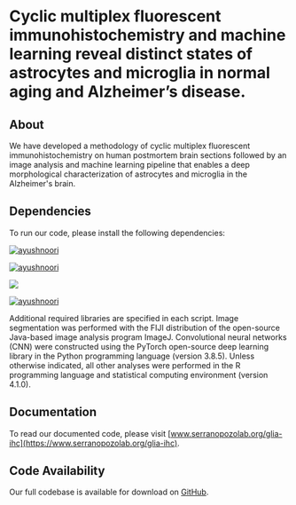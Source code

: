# Cyclic multiplex fluorescent immunohistochemistry and machine learning reveal distinct states of astrocytes and microglia in normal aging and Alzheimer’s disease.

## About

We have developed a methodology of cyclic multiplex fluorescent immunohistochemistry on human postmortem brain sections followed by an image analysis and machine learning pipeline that enables a deep morphological characterization of astrocytes and microglia in the Alzheimer's brain.

## Dependencies

To run our code, please install the following dependencies:

<a href="https://www.r-project.org/" target="_blank" rel="noreferrer noopener"><img src="https://img.shields.io/badge/Language-R-276DC3?style=for-the-badge&amp;logo=r" alt="ayushnoori" align="center"/></a>

<a href="https://imagej.net/" target="_blank" rel="noreferrer noopener"><img src="https://img.shields.io/static/v1?style=for-the-badge&amp;logo=imagej&amp;color=00D8E0&amp;logoColor=white&amp;label=Language&amp;message=ImageJ" alt="ayushnoori" align="center"/></a>

<a href="https://www.python.org/" target="_blank" rel="noreferrer noopener"><img src="https://img.shields.io/badge/Language-Python-3776AB?style=for-the-badge&amp;logo=python" align="center"/></a>

<a href="https://pytorch.org/" target="_blank" rel="noreferrer noopener"><img src="https://img.shields.io/badge/Library-PyTorch-EE4C2C?style=for-the-badge&amp;logo=pytorch" alt="ayushnoori" align="center"/></a>

Additional required libraries are specified in each script. Image segmentation was performed with the FIJI distribution of the open-source Java-based image analysis program ImageJ. Convolutional neural networks (CNN) were constructed using the PyTorch open-source deep learning library in the Python programming language (version 3.8.5). Unless otherwise indicated, all other analyses were performed in the R programming language and statistical computing environment (version 4.1.0).

## Documentation

To read our documented code, please visit [www.serranopozolab.org/glia-ihc](https://www.serranopozolab.org/glia-ihc).

## Code Availability

Our full codebase is available for download on [GitHub](https://github.com/serrano-pozo-lab/glia-ihc).